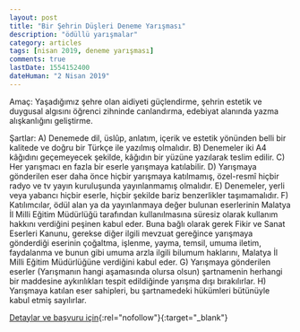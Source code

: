 ```yaml
---
layout: post
title: "Bir Şehrin Düşleri Deneme Yarışması"
description: "ödüllü yarışmalar"
category: articles
tags: [nisan 2019, deneme yarışması]
comments: true
lastDate: 1554152400
dateHuman: "2 Nisan 2019"
---
```


Amaç:
Yaşadığımız şehre olan aidiyeti güçlendirme, şehrin estetik ve duygusal algısını öğrenci zihninde canlandırma, edebiyat alanında yazma alışkanlığını geliştirme.

Şartlar:
A) Denemede dil, üslûp, anlatım, içerik ve estetik yönünden belli bir kalitede ve doğru bir Türkçe ile yazılmış olmalıdır.
B) Denemeler iki A4 kâğıdını geçemeyecek şekilde, kâğıdın bir yüzüne yazılarak teslim edilir.
C) Her yarışmacı en fazla bir eserle yarışmaya katılabilir.
D) Yarışmaya gönderilen eser daha önce hiçbir yarışmaya katılmamış, özel-resmî hiçbir radyo ve tv yayın kuruluşunda yayınlanmamış olmalıdır.
E) Denemeler, yerli veya yabancı hiçbir eserle, hiçbir şekilde bariz benzerlikler taşımamalıdır.
F) Katılımcılar, ödül alan ya da yayınlanmaya değer bulunan eserlerinin Malatya İl Milli Eğitim Müdürlüğü tarafından kullanılmasına süresiz olarak kullanım hakkını verdiğini peşinen kabul eder. Buna bağlı olarak gerek Fikir ve Sanat Eserleri Kanunu, gerekse diğer ilgili mevzuat gereğince yarışmaya gönderdiği eserinin çoğaltma, işlenme, yayma, temsil, umuma iletim, faydalanma ve bunun gibi umuma arzla ilgili bilumum haklarını, Malatya İl Milli Eğitim Müdürlüğüne verdiğini kabul eder.
G) Yarışmaya gönderilen eserler (Yarışmanın hangi aşamasında olursa olsun) şartnamenin herhangi bir maddesine aykırılıkları tespit edildiğinde yarışma dışı bırakılırlar.
H) Yarışmaya katılan eser sahipleri, bu şartnamedeki hükümleri bütünüyle kabul etmiş sayılırlar.

[Detaylar ve başvuru için](http://akmestal.meb.k12.tr/icerikler/yarismalar_6617965.html?utm_source=edebiyatyarismalari.com&utm_medium=affiliate&utm_campaign=cpc){:rel="nofollow"}{:target="_blank"}
